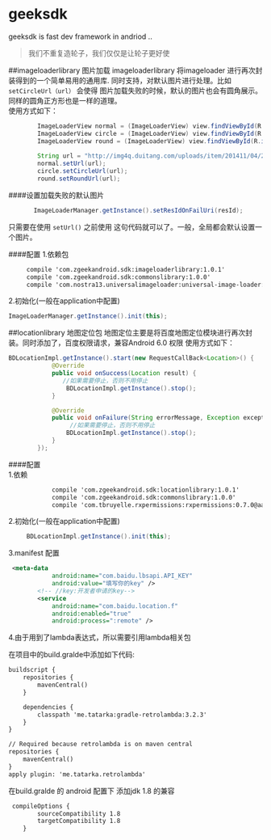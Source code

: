 # geeksdk
geeksdk is fast dev framework in andriod ..

>我们不重复造轮子，我们仅仅是让轮子更好使

##imageloaderlibrary 图片加载
imageloaderlibrary 将imageloader 进行再次封装得到的一个简单易用的通用库.
同时支持，对默认图片进行处理。比如 `setCircleUrl（url）` 会使得 图片加载失败的时候，默认的图片也会有圆角展示。同样的圆角正方形也是一样的道理。   
使用方式如下：
```java
        ImageLoaderView normal = (ImageLoaderView) view.findViewById(R.id.normal);
        ImageLoaderView circle = (ImageLoaderView) view.findViewById(R.id.circle);
        ImageLoaderView round = (ImageLoaderView) view.findViewById(R.id.round);
   
        String url = "http://img4q.duitang.com/uploads/item/201411/04/20141104225919_ZR3h5.thumb.224_0.jpeg";
        normal.setUrl(url);
        circle.setCircleUrl(url);
        round.setRoundUrl(url);
```

####设置加载失败的默认图片
 ```java
        ImageLoaderManager.getInstance().setResIdOnFailUri(resId);
 ```
 只需要在使用 `setUrl()` 之前使用 这句代码就可以了。一般，全局都会默认设置一个图片。
 
####配置
1.依赖包

```xml
     compile 'com.zgeekandroid.sdk:imageloaderlibrary:1.0.1'
     compile 'com.zgeekandroid.sdk:commonslibrary:1.0.0'
     compile 'com.nostra13.universalimageloader:universal-image-loader:1.9.5'
```
2.初始化(一般在application中配置)
```java
ImageLoaderManager.getInstance().init(this);
```


##locationlibrary 地图定位包
地图定位主要是将百度地图定位模块进行再次封装。同时添加了，百度权限请求，兼容Android 6.0 权限
使用方式如下：
```java
BDLocationImpl.getInstance().start(new RequestCallBack<Location>() {
            @Override
            public void onSuccess(Location result) {
               //如果需要停止，否则不用停止
                BDLocationImpl.getInstance().stop();
            }

            @Override
            public void onFailure(String errorMessage, Exception exception) {
                 //如果需要停止，否则不用停止
                BDLocationImpl.getInstance().stop();
            }
        });
```
####配置  
1.依赖
```xml
            compile 'com.zgeekandroid.sdk:locationlibrary:1.0.1'
            compile 'com.zgeekandroid.sdk:commonslibrary:1.0.0'
            compile 'com.tbruyelle.rxpermissions:rxpermissions:0.7.0@aar'
 ```


2.初始化(一般在application中配置)
```java
     BDLocationImpl.getInstance().init(this);
```
3.manifest 配置
```xml
 <meta-data
            android:name="com.baidu.lbsapi.API_KEY"
            android:value="填写你的key" />
        <!-- //key:开发者申请的key-->
        <service
            android:name="com.baidu.location.f"
            android:enabled="true"
            android:process=":remote" />
```
4.由于用到了lambda表达式，所以需要引用lambda相关包

在项目中的build.gralde中添加如下代码:
```xml
buildscript {
    repositories {
        mavenCentral()
    }

    dependencies {
        classpath 'me.tatarka:gradle-retrolambda:3.2.3'
    }
}

// Required because retrolambda is on maven central
repositories {
    mavenCentral()
}
apply plugin: 'me.tatarka.retrolambda'
```
在build.gralde  的 android 配置下 添加jdk 1.8 的兼容
```xml
 compileOptions {
        sourceCompatibility 1.8
        targetCompatibility 1.8
    }
```
